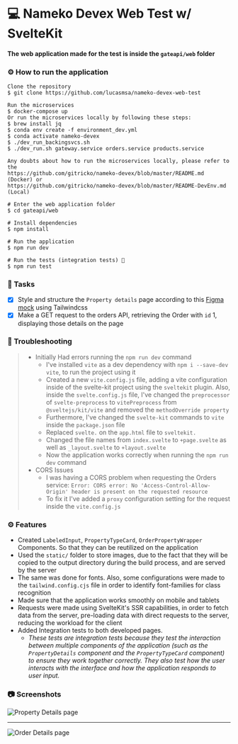 # 💻 Nameko Devex Web Test w/ SvelteKit

#### The web application made for the test is inside the `gateapi/web` folder

### ⚙️ How to run the application
```
Clone the repository
$ git clone https://github.com/lucasmsa/nameko-devex-web-test

Run the microservices
$ docker-compose up
Or run the microservices locally by following these steps:
$ brew install jq
$ conda env create -f environment_dev.yml
$ conda activate nameko-devex
$ ./dev_run_backingsvcs.sh
$ ./dev_run.sh gateway.service orders.service products.service

Any doubts about how to run the microservices locally, please refer to the  
https://github.com/gitricko/nameko-devex/blob/master/README.md (Docker) or
https://github.com/gitricko/nameko-devex/blob/master/README-DevEnv.md (Local)

# Enter the web application folder
$ cd gateapi/web

# Install dependencies
$ npm install

# Run the application
$ npm run dev

# Run the tests (integration tests) 🧪
$ npm run test
```

### 📄 Tasks

- [x]  Style and structure the `Property details` page according to this [Figma mock](https://www.figma.com/file/DSl3CRb0uW5hyIUNE0rWPK/nameko-devex?node-id=0-1&t=U13RUERzIzCqApR9-0) using Tailwindcss
- [x]  Make a GET request to the orders API, retrieving the Order with `id` 1, displaying those details on the page

### 💢 Troubleshooting

> - Initially Had errors running the `npm run dev` command
>   - I've installed `vite` as a dev dependency with `npm i --save-dev vite`, to run the project using it
>   - Created a new `vite.config.js` file, adding a vite configuration inside of the svelte-kit project using the `sveltekit` plugin. Also, inside the `svelte.config.js` file, I've changed the `preprocessor` of `svelte-preprocess` to `vitePreprocess` from `@sveltejs/kit/vite` and removed the `methodOverride property`
>   - Furthermore, I've changed the `svelte-kit` commands to `vite` inside the `package.json` file
>   - Replaced `svelte.` on the `app.html` file to `sveltekit.`
>   - Changed the file names from `index.svelte` to `+page.svelte` as well as `_layout.svelte` to `+layout.svelte`
>   - Now the application works correctly when running the `npm run dev` command
>  - CORS Issues
>       - I was having a CORS problem when requesting the Orders service: `Error: CORS error: No 'Access-Control-Allow-Origin' header is present on the requested resource`
>       - To fix it I've added a `proxy` configuration setting for the request inside the `vite.config.js`

### ⚙️ Features

- Created `LabeledInput`, `PropertyTypeCard`, `OrderPropertyWrapper` Components. So that they can be reutilized on the application
- Used the `static/` folder to store images, due to the fact that they will be copied to the output directory during the build process, and are served by the server
- The same was done for fonts. Also, some configurations were made to the `tailwind.config.cjs` file in order to identify font-families for class recognition
- Made sure that the application works smoothly  on mobile and tablets
- Requests were made using SvelteKit's SSR capabilities, in order to fetch data from the server, pre-loading data with direct requests to the server, reducing the workload for the client
- Added Integration tests to both developed pages.
    - *These tests are integration tests because they test the interaction between multiple components of the application (such as the `PropertyDetails` component and the `PropertyTypeCard` component) to ensure they work together correctly. They also test how the user interacts with the interface and how the application responds to user input.*


### 📷 Screenshots
![Property Details page](https://i.imgur.com/eYZ3455.png)

---

![Order Details page](https://i.imgur.com/IJ76cOo.png)